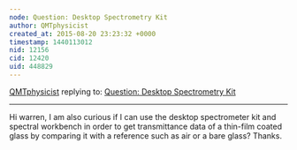 ```yaml
---
node: Question: Desktop Spectrometry Kit 
author: QMTphysicist
created_at: 2015-08-20 23:23:32 +0000
timestamp: 1440113012
nid: 12156
cid: 12420
uid: 448829
---
```




[QMTphysicist](../profile/QMTphysicist) replying to: [Question: Desktop Spectrometry Kit ](../notes/clmchenr/08-19-2015/question-desktop-spectrometry-kit)

----
Hi warren, I am also curious if I can use the desktop spectrometer kit and spectral workbench in order to get transmittance data of a thin-film coated glass by comparing it with a reference such as air or a bare glass? Thanks.